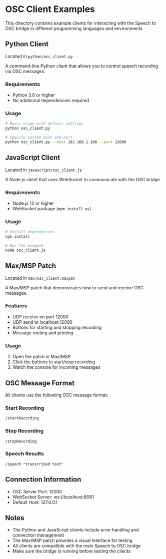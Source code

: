 # OSC Client Examples

This directory contains example clients for interacting with the Speech to OSC bridge in different programming languages and environments.

## Python Client

Located in `python/osc_client.py`

A command-line Python client that allows you to control speech recording via OSC messages.

### Requirements
- Python 3.6 or higher
- No additional dependencies required

### Usage
```bash
# Basic usage with default settings
python osc_client.py

# Specify custom host and port
python osc_client.py --host 192.168.1.100 --port 12000
```

## JavaScript Client

Located in `javascript/osc_client.js`

A Node.js client that uses WebSocket to communicate with the OSC bridge.

### Requirements
- Node.js 12 or higher
- WebSocket package (`npm install ws`)

### Usage
```bash
# Install dependencies
npm install

# Run the example
node osc_client.js
```

## Max/MSP Patch

Located in `max/osc_client.maxpat`

A Max/MSP patch that demonstrates how to send and receive OSC messages.

### Features
- UDP receive on port 12000
- UDP send to localhost:12000
- Buttons for starting and stopping recording
- Message routing and printing

### Usage
1. Open the patch in Max/MSP
2. Click the buttons to start/stop recording
3. Watch the console for incoming messages

## OSC Message Format

All clients use the following OSC message format:

### Start Recording
```
/startRecording
```

### Stop Recording
```
/stopRecording
```

### Speech Results
```
/speech "transcribed text"
```

## Connection Information

- OSC Server Port: 12000
- WebSocket Server: ws://localhost:8081
- Default Host: 127.0.0.1

## Notes

- The Python and JavaScript clients include error handling and connection management
- The Max/MSP patch provides a visual interface for testing
- All clients are compatible with the main Speech to OSC bridge
- Make sure the bridge is running before testing the clients 